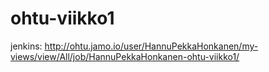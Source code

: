 ohtu-viikko1
============

jenkins:
http://ohtu.jamo.io/user/HannuPekkaHonkanen/my-views/view/All/job/HannuPekkaHonkanen-ohtu-viikko1/
